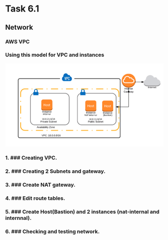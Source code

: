 # Task 6.1

## Network 
### AWS VPC 
### Using this model for VPC and instances

![](img/VPC1010.png)

### 1. ### Creating VPC.
 
### 2. ### Creating 2 Subnets and gateway.

### 3. ### Create NAT gateway.

### 4. ### Edit route tables.

### 5. ### Create Host(Bastion) and 2 instances (nat-internal and internnal).

### 6. ### Checking and testing network.
